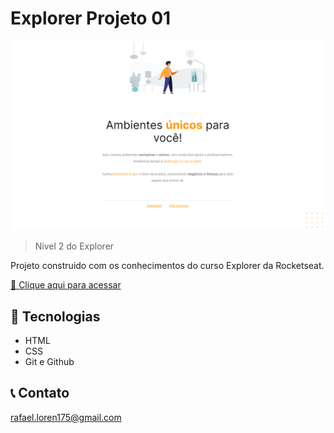 # Explorer Projeto 01  

![preview](./github/preview.png)

> Nivel 2 do Explorer

Projeto construido com os conhecimentos do curso Explorer da Rocketseat.

[🔗 Clique aqui para acessar](https://loren175.github.io/Projeto-01)

## 🚀 Tecnologias

- HTML
- CSS
- Git e Github

## 📞 Contato

rafael.loren175@gmail.com